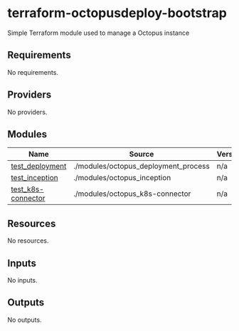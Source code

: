 # terraform-octopusdeploy-bootstrap
 Simple Terraform module used to manage a Octopus instance

## Requirements

No requirements.

## Providers

No providers.

## Modules

| Name | Source | Version |
|------|--------|---------|
| <a name="module_test_deployment"></a> [test\_deployment](#module\_test\_deployment) | ./modules/octopus_deployment_process | n/a |
| <a name="module_test_inception"></a> [test\_inception](#module\_test\_inception) | ./modules/octopus_inception | n/a |
| <a name="module_test_k8s-connector"></a> [test\_k8s-connector](#module\_test\_k8s-connector) | ./modules/octopus_k8s-connector | n/a |

## Resources

No resources.

## Inputs

No inputs.

## Outputs

No outputs.